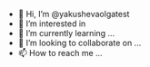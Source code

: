 - 👋 Hi, I’m @yakushevaolgatest
- 👀 I’m interested in 
- 🌱 I’m currently learning ...
- 💞️ I’m looking to collaborate on ...
- 📫 How to reach me ...

<!---
yakushevaolgatest/yakushevaolgatest is a ✨ special ✨ repository because its `README.md` (this file) appears on your GitHub profile.
You can click the Preview link to take a look at your changes.
--->
